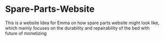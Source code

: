 # Spare-Parts-Website
This is a website Idea for Emma on how spare parts website might look like, which mainly focuses on the durability and repairability of the bed with future of monetizing
